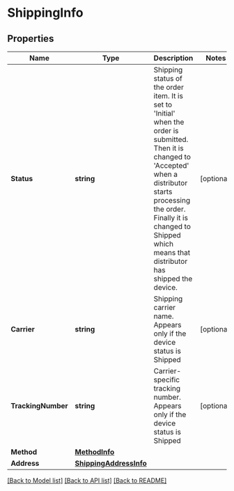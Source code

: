 # ShippingInfo

## Properties
Name | Type | Description | Notes
------------ | ------------- | ------------- | -------------
**Status** | **string** | Shipping status of the order item. It is set to &#39;Initial&#39; when the order is submitted. Then it is changed to &#39;Accepted&#39; when a distributor starts processing the order. Finally it is changed to Shipped which means that distributor has shipped the device. | [optional] 
**Carrier** | **string** | Shipping carrier name. Appears only if the device status is  Shipped  | [optional] 
**TrackingNumber** | **string** | Carrier-specific tracking number. Appears only if the device status is  Shipped | [optional] 
**Method** | [**MethodInfo**](MethodInfo.md) |  | 
**Address** | [**ShippingAddressInfo**](ShippingAddressInfo.md) |  | 

[[Back to Model list]](../README.md#documentation-for-models) [[Back to API list]](../README.md#documentation-for-api-endpoints) [[Back to README]](../README.md)


